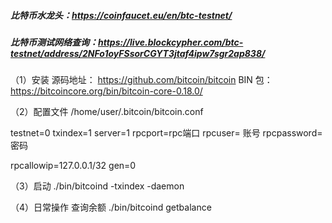 

####
##### 比特币水龙头：https://coinfaucet.eu/en/btc-testnet/
##### 比特币测试网络查询：https://live.blockcypher.com/btc-testnet/address/2NFo1oyFSsorCGYT3jtaf4ipw7sgr2ap838/

（1）安装
源码地址： https://github.com/bitcoin/bitcoin
BIN 包：https://bitcoincore.org/bin/bitcoin-core-0.18.0/

（2）配置文件
/home/user/.bitcoin/bitcoin.conf

testnet=0
txindex=1
server=1
rpcport=rpc端口
rpcuser= 账号
rpcpassword=密码

rpcallowip=127.0.0.1/32
gen=0

（3）启动
./bin/bitcoind -txindex -daemon

（4）日常操作
查询余额
./bin/bitcoind getbalance
